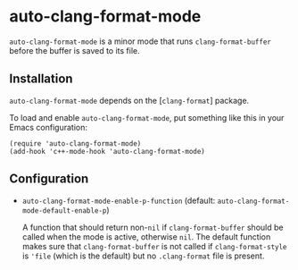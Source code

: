 auto-clang-format-mode
======================

`auto-clang-format-mode` is a minor mode that runs `clang-format-buffer` before
the buffer is saved to its file.


Installation
------------

`auto-clang-format-mode` depends on the [`clang-format`] package.

To load and enable `auto-clang-format-mode`, put something like this in your
Emacs configuration:

```elisp
(require 'auto-clang-format-mode)
(add-hook 'c++-mode-hook 'auto-clang-format-mode)
```


Configuration
-------------

* `auto-clang-format-mode-enable-p-function` (default:
  `auto-clang-format-mode-default-enable-p`)

  A function that should return non-`nil` if `clang-format-buffer` should be
  called when the mode is active, otherwise `nil`. The default function makes
  sure that `clang-format-buffer` is not called if `clang-format-style` is
  `'file` (which is the default) but no `.clang-format` file is present.


[clang-format]: https://melpa.org/#/clang-format
